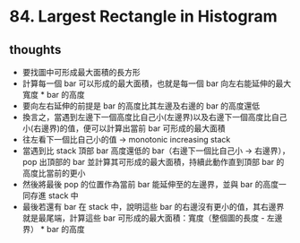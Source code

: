 # 84. Largest Rectangle in Histogram

## thoughts

- 要找圖中可形成最大面積的長方形
- 計算每一個 bar 可以形成的最大面積，也就是每一個 bar 向左右能延伸的最大寬度 * bar 的高度 
- 要向左右延伸的前提是 bar 的高度比其左邊及右邊的 bar 的高度還低
- 換言之，當遇到左邊下一個高度比自己小(左邊界)以及右邊下一個高度比自己小(右邊界)的值，便可以計算出當前 bar 可形成的最大面積
- 往左看下一個比自己小的值 -> monotonic increasing stack
- 當遇到比 stack 頂部 bar 高度還低的 bar（右邊下一個比自己小 -> 右邊界），pop 出頂部的 bar 並計算其可形成的最大面積，持續此動作直到頂部 bar 的高度比當前的更小
- 然後將最後 pop 的位置作為當前 bar 能延伸至的左邊界，並與 bar 的高度一同存進 stack 中
- 最後若還有 bar 在 stack 中，說明這些 bar 的右邊沒有更小的值，其右邊界就是最尾端，計算這些 bar 可形成的最大面積：寬度（整個圖的長度 - 左邊界） * bar 的高度 
